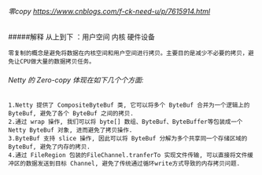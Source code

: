 
###### 零copy https://www.cnblogs.com/f-ck-need-u/p/7615914.html


#####解释 
    从上到下 ：用户空间  内核  硬件设备

    零复制的概念是避免将数据在内核空间和用户空间进行拷贝。主要目的是减少不必要的拷贝，避免让CPU做大量的数据拷贝任务。
    
    
    
###### Netty 的 Zero-copy 体现在如下几个个方面:
    
    1.Netty 提供了 CompositeByteBuf 类, 它可以将多个 ByteBuf 合并为一个逻辑上的 ByteBuf, 避免了各个 ByteBuf 之间的拷贝.
    2.通过 wrap 操作, 我们可以将 byte[] 数组、ByteBuf、ByteBuffer等包装成一个 Netty ByteBuf 对象, 进而避免了拷贝操作.
    3.ByteBuf 支持 slice 操作, 因此可以将 ByteBuf 分解为多个共享同一个存储区域的 ByteBuf, 避免了内存的拷贝.
    4.通过 FileRegion 包装的FileChannel.tranferTo 实现文件传输, 可以直接将文件缓冲区的数据发送到目标 Channel, 避免了传统通过循环write方式导致的内存拷贝问题.